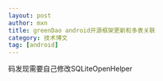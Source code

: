 ```yaml
---
layout: post
author: mxn
title: greenDao android开源框架更新和多表关联
category: 技术博文
tag: [android]
---
```


码发现需要自己修改SQLiteOpenHelper

